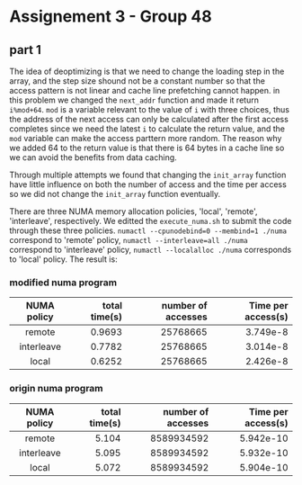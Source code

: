 # Assignement 3 - Group 48

## part 1

The idea of deoptimizing is that we need to change the loading step in the array, and the step size shound not be a constant number so that the access pattern is not linear and cache line prefetching cannot happen. in this problem we changed the `next_addr` function and made it return `i%mod+64`. `mod` is a variable relevant to the value of `i` with three choices, thus the address of the next access can only be calculated after the first access completes since we need the latest `i` to calculate the return value, and the `mod` variable can make the access parttern more random. The reason why we added 64 to the return value is that there is 64 bytes in a cache line so we can avoid the benefits from data caching.

Through multiple attempts we found that changing the `init_array` function have little influence on both the number of access and the time per access so we did not change the `init_array` function eventually.

There are three NUMA memory allocation policies, 'local', 'remote', 'interleave', respectively. We editted the `execute_numa.sh` to submit the code through these three policies. `numactl --cpunodebind=0 --membind=1 ./numa` correspond to 'remote' policy, `numactl --interleave=all ./numa` correspond to 'interleave' policy, `numactl --localalloc ./numa` corresponds to 'local' policy. The result is:

### modified numa program

| NUMA policy | total time(s) | number of accesses |  Time per access(s) |
|:-----------:|--------------:|-------------------:|--------------------:|
|remote       |0.9693         |25768665            |3.749e-8             |
|interleave   |0.7782         |25768665            |3.014e-8             |
|local        |0.6252         |25768665            |2.426e-8             |

### origin numa program

| NUMA policy | total time(s) | number of accesses |  Time per access(s) |
|:-----------:|--------------:|-------------------:|--------------------:|
|remote       |5.104          |8589934592          |5.942e-10            |
|interleave   |5.095          |8589934592          |5.932e-10            |
|local        |5.072          |8589934592          |5.904e-10            |




